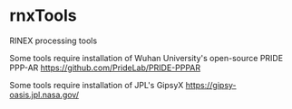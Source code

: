 # rnxTools
RINEX processing tools

Some tools require installation of Wuhan University's open-source PRIDE PPP-AR
https://github.com/PrideLab/PRIDE-PPPAR

Some tools require installation of JPL's GipsyX
https://gipsy-oasis.jpl.nasa.gov/
